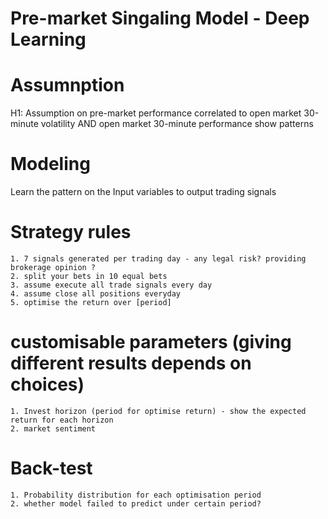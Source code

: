# Pre-market Singaling Model - Deep Learning

# Assumnption
H1: Assumption on pre-market performance correlated to open market 30-minute volatility AND open market 30-minute performance show patterns

# Modeling
Learn the pattern on the Input variables to output trading signals

# Strategy rules
    1. 7 signals generated per trading day - any legal risk? providing brokerage opinion ?
    2. split your bets in 10 equal bets
    3. assume execute all trade signals every day 
    4. assume close all positions everyday
    5. optimise the return over [period]

# customisable parameters (giving different results depends on choices)
    1. Invest horizon (period for optimise return) - show the expected return for each horizon
    2. market sentiment

# Back-test
    1. Probability distribution for each optimisation period
    2. whether model failed to predict under certain period?
